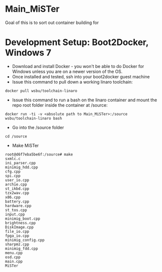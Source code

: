 # Main_MiSTer

Goal of this is to sort out container building for 

# Development Setup: Boot2Docker, Windows 7

- Download and install Docker - you won't be able to do Docker for Windows unless you are on a newer version of the OS.
- Once installed and tested, ssh into your boot2docker guest machine
- Issue this command to pull down a working linaro toolchain:
```
docker pull wsbu/toolchain-linaro
```
- Issue this command to run a bash on the linaro container and mount the repo root folder inside the container at /source:
```
docker run -ti -v <absolute path to Main_MiSTer>:/source wsbu/toolchain-linaro bash
```
- Go into the /source folder
```
cd /source
```
- Make MiSTer
```
root@d6f7eba5be6f:/source# make
sxmlc.c
ini_parser.cpp
minimig_hdd.cpp
cfg.cpp
spi.cpp
user_io.cpp
archie.cpp
st_ikbd.cpp
tzx2wav.cpp
x86.cpp
battery.cpp
hardware.cpp
st_tos.cpp
input.cpp
minimig_boot.cpp
brightness.cpp
DiskImage.cpp
file_io.cpp
fpga_io.cpp
minimig_config.cpp
sharpmz.cpp
minimig_fdd.cpp
menu.cpp
osd.cpp
main.cpp
MiSTer
```
